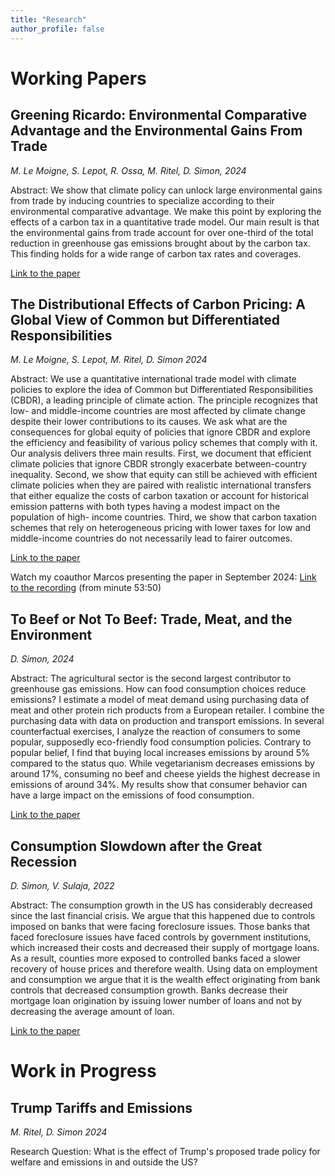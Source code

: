 ```yaml
---
title: "Research"
author_profile: false
---
```


# Working Papers


## Greening Ricardo: Environmental Comparative Advantage and the Environmental Gains From Trade

*M. Le Moigne, S. Lepot, R. Ossa, M. Ritel, D. Simon, 2024*

Abstract: We show that climate policy can unlock large environmental gains from trade by inducing countries to specialize according to their environmental comparative advantage. We make this point by exploring the effects of a carbon tax in a quantitative trade model. Our main result is that the environmental gains from trade account for over one-third of the total reduction in greenhouse gas emissions brought about by the carbon tax. This finding holds for a wide range of carbon tax rates and coverages.

[Link to the paper](https://www.econ.uzh.ch/dam/jcr:b47a7d51-2eb8-44ce-9612-ac7ad6677dcd/Greening%20Ricardo.pdf)


## The Distributional Effects of Carbon Pricing: A Global View of Common but Differentiated Responsibilities


*M. Le Moigne, S. Lepot, M. Ritel, D. Simon 2024*

Abstract: We use a quantitative international trade model with climate policies to explore the idea of Common but Differentiated Responsibilities (CBDR), a leading principle of climate action. The principle recognizes that low- and middle-income countries are most affected by climate change despite their lower contributions to its causes. We ask what are the consequences for global equity of policies that ignore CBDR and explore the efficiency and feasibility of various policy schemes that comply with it. Our analysis delivers three main results. First, we document that efficient climate policies that ignore CBDR strongly exacerbate between-country inequality. Second, we show that equity can still be achieved with efficient climate policies when they are paired with realistic international transfers that either equalize the costs of carbon taxation or account for historical emission patterns with both types having a modest impact on the population of high- income countries. Third, we show that carbon taxation schemes that rely on heterogeneous pricing with lower taxes for low and middle-income countries do not necessarily lead to fairer outcomes.

[Link to the paper](https://github.com/simondzs/simondzs.github.io/blob/e5b9bd543482e60f4bf120741aa113ec1a810463/_media/The_Distributional_Effects_of_Carbon_Pricing.pdf)


Watch my coauthor Marcos presenting the paper in September 2024: [Link to the recording](https://www.youtube.com/watch?v=9p2SUzHtVDg&list=PL2gnsP0zo0wc1LEsaTJ--SZJgs-H6saK3&index=7) (from minute 53:50)

## To Beef or Not To Beef: Trade, Meat, and the Environment

*D. Simon, 2024*

Abstract: The agricultural sector is the second largest contributor to greenhouse gas emissions. How can food consumption choices reduce emissions? I estimate a model of meat demand using purchasing data of meat and other protein rich products from a European retailer. I combine the purchasing data with data on production and transport emissions. In several counterfactual exercises, I analyze the reaction of consumers to some popular, supposedly eco-friendly food consumption policies. Contrary to popular belief, I find that buying local increases emissions by around 5% compared to the status quo. While vegetarianism decreases emissions by around 17%, consuming no beef and cheese yields the highest decrease in emissions of around 34%. My results show that consumer behavior can have a large impact on the emissions of food consumption.

[Link to the paper](https://github.com/simondzs/simondzs.github.io/blob/master/_media/simondzs-tme.pdf)


## Consumption Slowdown after the Great Recession

*D. Simon, V. Sulaja, 2022*

Abstract: The consumption growth in the US has considerably decreased since the last financial crisis. We argue that this happened due to controls imposed on banks that were facing foreclosure issues. Those banks that faced foreclosure issues have faced controls by government institutions, which increased their costs and decreased their supply of mortgage loans. As a result, counties more exposed to controlled banks faced a slower recovery of house prices and therefore wealth. Using data on employment and consumption we argue that it is the wealth effect originating from bank controls that decreased consumption growth. Banks decrease their mortgage loan origination by issuing lower number of loans and not by decreasing the average amount of loan.

[Link to the paper](https://github.com/simondzs/simondzs.github.io/blob/master/_media/simonsulaja-consumptionslowdown.pdf)



# Work in Progress


## Trump Tariffs and Emissions


*M. Ritel, D. Simon 2024*

Research Question: What is the effect of Trump's proposed trade policy for welfare and emissions in and outside the US?